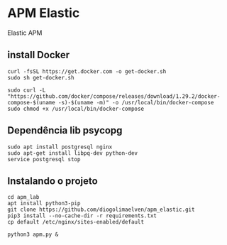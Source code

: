 # APM Elastic
Elastic APM


## install Docker 

```
curl -fsSL https://get.docker.com -o get-docker.sh
sudo sh get-docker.sh
```

```
sudo curl -L "https://github.com/docker/compose/releases/download/1.29.2/docker-compose-$(uname -s)-$(uname -m)" -o /usr/local/bin/docker-compose
sudo chmod +x /usr/local/bin/docker-compose

```

## Dependência lib psycopg
```
sudo apt install postgresql nginx
sudo apt-get install libpq-dev python-dev
service postgresql stop
```
## Instalando o projeto  

```
cd apm_lab
apt install python3-pip
git clone https://github.com/diogolimaelven/apm_elastic.git
pip3 install --no-cache-dir -r requirements.txt
cp default /etc/nginx/sites-enabled/default

python3 apm.py &

```
